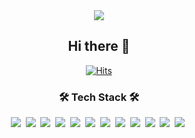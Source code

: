 <div align="center">
 <img src="https://capsule-render.vercel.app/api?type=Waving&color=30:,100:a82da8&height=250&section=header&text=Top-hoon&descSize=15&descAlignY=65&fontSize=70&fontColor=FFF" />
  
## Hi there 👋
 

[![Hits](https://hits.seeyoufarm.com/api/count/incr/badge.svg?url=https%3A%2F%2Fgithub.com%2Ftop-hoon&count_bg=%23B81D1D&title_bg=%23555555&icon_color=%2309C234&edge_flat=false)](https://hits.seeyoufarm.com)
  
<!--
**top-hoon/top-hoon** is a ✨ _special_ ✨ repository because its `README.md` (this file) appears on your GitHub profile.

Here are some ideas to get you started:

- 🔭 I’m currently working on ...
- 🌱 I’m currently learning ...
- 👯 I’m looking to collaborate on ...
- 🤔 I’m looking for help with ...
- 💬 Ask me about ...
- 📫 How to reach me: ...
- 😄 Pronouns: ...
- ⚡ Fun fact: ...
-->
 
<h3 align="center"><b>🛠 Tech Stack 🛠</b></h3> 
<img src="https://img.shields.io/badge/JAVA-007396?style=flat-square&logo=java&logoColor=white">&nbsp
<img src="https://img.shields.io/badge/Node.js-339933?style=flat-square&logo=Node.js&logoColor=white"/>&nbsp
<img src="https://img.shields.io/badge/Python-3776AB?style=flat-square&logo=Node.js&logoColor=white"/>&nbsp
<img src="https://img.shields.io/badge/Spring-6DB33F?style=flat-square&logo=Spring&logoColor=white">&nbsp
<img src="https://img.shields.io/badge/oracle-F80000?style=flat-square&logo=oracle&logoColor=white">&nbsp
<img src="https://img.shields.io/badge/mysql-4479A1?style=flat-square&logo=mysql&logoColor=white">&nbsp
<img src="https://img.shields.io/badge/MongoDB-47A248?style=flat-square&logo=MongoDB&logoColor=white"/>&nbsp
<img src="https://img.shields.io/badge/javascript-F7DF1E?style=flat-square&logo=javascript&logoColor=black">&nbsp
<img src="https://img.shields.io/badge/html-E34F26?style=flat-square&logo=html5&logoColor=white">&nbsp
<img src="https://img.shields.io/badge/css-1572B6?style=flat-square&logo=css3&logoColor=white">&nbsp
<img src="https://img.shields.io/badge/github-181717?style=flat-square&logo=github&logoColor=white">&nbsp
<img src="https://img.shields.io/badge/linux-FCC624?style=flat-square&logo=linux&logoColor=black">&nbsp
  
<!-- ![Top Langs](https://github-readme-stats.vercel.app/api/top-langs/?username=top-hoon&layout=compact&theme=dracula) -->

  


</div>
